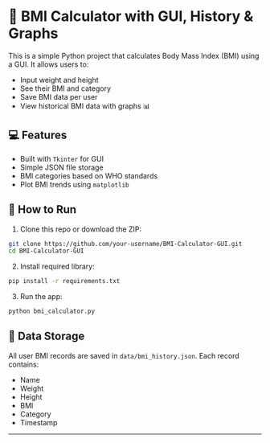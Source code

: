 # 🧮 BMI Calculator with GUI, History & Graphs

This is a simple Python project that calculates Body Mass Index (BMI) using a GUI. It allows users to:

- Input weight and height
- See their BMI and category
- Save BMI data per user
- View historical BMI data with graphs 📊

## 💻 Features

- Built with `Tkinter` for GUI
- Simple JSON file storage
- BMI categories based on WHO standards
- Plot BMI trends using `matplotlib`

## 🚀 How to Run

1. Clone this repo or download the ZIP:

```bash
git clone https://github.com/your-username/BMI-Calculator-GUI.git
cd BMI-Calculator-GUI
```

2. Install required library:

```bash
pip install -r requirements.txt
```

3. Run the app:

```bash
python bmi_calculator.py
```

## 📂 Data Storage

All user BMI records are saved in `data/bmi_history.json`. Each record contains:

- Name
- Weight
- Height
- BMI
- Category
- Timestamp

---


